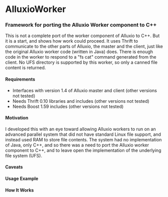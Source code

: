 # AlluxioWorker
### Framework for porting the Alluxio Worker component to C++
This is not a complete port of the worker component of Alluxio to C++.  But it is a start, and shows how work could proceed.  It uses Thrift to communicate to the other parts of Alluxio, the master and the client, just like the original Alluxio worker code (written in Java) does.  There is enough code in the worker to respond to a "fs cat" command generated from the client.  No UFS directory is supported by this worker, so only a canned file content is returned.
#### Requirements
* Interfaces with version 1.4 of Alluxio master and client (other versions not tested)
* Needs Thrift 0.10 libraries and includes (other versions not tested)
* Needs Boost 1.59 includes (other versions not tested)
#### Motivation
I developed this with an eye toward allowing Alluxio workers to run on an advanced parallel system that did not have standard Linux file support, and instead used RAM to store file contents.  The system had no implementation of Java, only C++, and so there was a need to port the Alluxio worker component to C++, and to leave open the implementation of the underlying file system (UFS).
#### Caveats
#### Usage Example
#### How It Works
